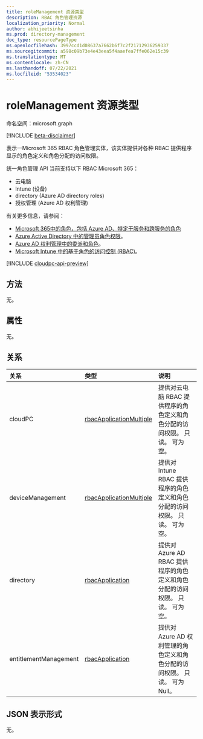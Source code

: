 ```yaml
---
title: roleManagement 资源类型
description: RBAC 角色管理资源
localization_priority: Normal
author: abhijeetsinha
ms.prod: directory-management
doc_type: resourcePageType
ms.openlocfilehash: 3997ccd1d08637a7662b6f7c2f21712936259337
ms.sourcegitcommit: a598c09b73e4e43eea5f4aaefea7ffe062e15c39
ms.translationtype: MT
ms.contentlocale: zh-CN
ms.lasthandoff: 07/22/2021
ms.locfileid: "53534023"
---
```

# <a name="rolemanagement-resource-type"></a>roleManagement 资源类型

命名空间：microsoft.graph

[!INCLUDE [beta-disclaimer](../../includes/beta-disclaimer.md)]

表示一Microsoft 365 RBAC 角色管理实体，该实体提供对各种 RBAC 提供程序显示的角色定义和角色分配的访问权限。 

统一角色管理 API 当前支持以下 RBAC Microsoft 365：
- 云电脑 
- Intune (设备) 
- directory (Azure AD directory roles) 
- 授权管理 (Azure AD 权利管理) 
 
有关更多信息，请参阅： 
* [Microsoft 365中的角色，包括 Azure AD、特定于服务和跨服务的角色](/azure/active-directory/roles/concept-understand-roles#how-azure-ad-roles-are-different-from-other-microsoft-365-roles) 
* [Azure Active Directory 中的管理员角色权限](/azure/active-directory/users-groups-roles/directory-assign-admin-roles)。
* [Azure AD 权利管理中的委派和角色](/azure/active-directory/governance/entitlement-management-delegate)。
* [Microsoft Intune 中的基于角色的访问控制 (RBAC)](/mem/intune/fundamentals/role-based-access-control)。

[!INCLUDE [cloudpc-api-preview](../../includes/cloudpc-api-preview.md)]

## <a name="methods"></a>方法

无。

## <a name="properties"></a>属性

无。

## <a name="relationships"></a>关系

| 关系 | 类型        | 说明 |
|:-------------|:------------|:------------|
|cloudPC|[rbacApplicationMultiple](rbacapplicationmultiple.md)|提供对云电脑 RBAC 提供程序的角色定义和角色分配的访问权限。 只读。 可为空。|
|deviceManagement|[rbacApplicationMultiple](rbacapplicationmultiple.md)| 提供对 Intune RBAC 提供程序的角色定义和角色分配的访问权限。 只读。 可为空。|
|directory|[rbacApplication](rbacapplication.md)|提供对 Azure AD RBAC 提供程序的角色定义和角色分配的访问权限。 只读。 可为空。|
|entitlementManagement|[rbacApplication](rbacapplication.md)| 提供对 Azure AD 权利管理的角色定义和角色分配的访问权限。 只读。 可为 Null。|

## <a name="json-representation"></a>JSON 表示形式

无。

<!-- uuid: 16cd6b66-4b1a-43a1-adaf-3a886856ed98
2019-02-04 14:57:30 UTC -->
<!-- {
  "type": "#page.annotation",
  "description": "roleManagement resource",
  "keywords": "",
  "section": "documentation",
  "tocPath": ""
}-->
